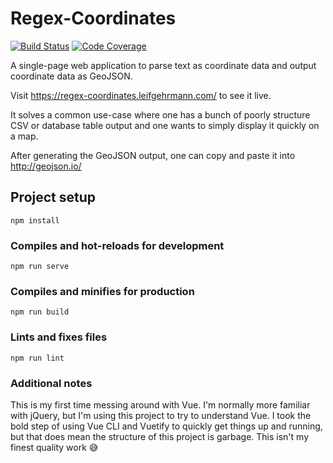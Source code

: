 # Regex-Coordinates

[![Build Status](https://github.com/leifgehrmann/regex-coordinates/workflows/Tests/badge.svg?branch=master)](https://github.com/leifgehrmann/regex-coordinates/actions)
[![Code Coverage](https://codecov.io/gh/leifgehrmann/regex-coordinates/branch/master/graph/badge.svg)](https://codecov.io/gh/leifgehrmann/regex-coordinates)

A single-page web application to parse text as coordinate data and
output coordinate data as GeoJSON.

Visit https://regex-coordinates.leifgehrmann.com/ to see it live.

It solves a common use-case where one has a bunch of poorly structure CSV or
database table output and one wants to simply display it quickly on a map.

After generating the GeoJSON output, one can copy and paste it into
http://geojson.io/

## Project setup
```
npm install
```

### Compiles and hot-reloads for development
```
npm run serve
```

### Compiles and minifies for production
```
npm run build
```

### Lints and fixes files
```
npm run lint
```

### Additional notes

This is my first time messing around with Vue. I'm normally more familiar with
jQuery, but I'm using this project to try to understand Vue.
I took the bold step of using Vue CLI and Vuetify to quickly get things up and
running, but that does mean the structure of this project is garbage.
This isn't my finest quality work 😅
